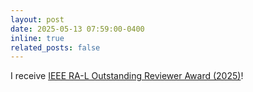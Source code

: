 ```yaml
---
layout: post
date: 2025-05-13 07:59:00-0400
inline: true
related_posts: false
---
```


I receive [IEEE RA-L Outstanding Reviewer Award (2025)](https://www.ieee-ras.org/images/awards/RAS_2025_ICRA_Brochure.pdf)!
